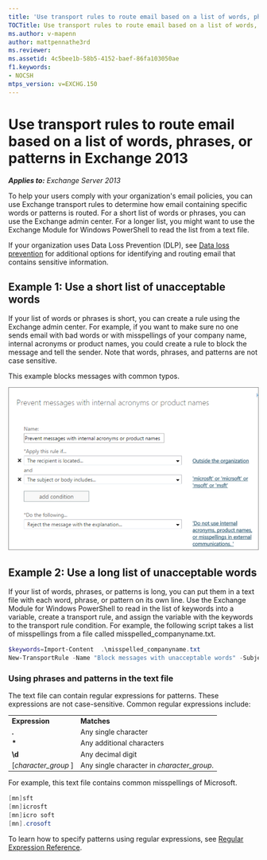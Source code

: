 ```yaml
---
title: 'Use transport rules to route email based on a list of words, phrases, or patterns: Exchange 2013 Help'
TOCTitle: Use transport rules to route email based on a list of words, phrases, or patterns
ms.author: v-mapenn
author: mattpennathe3rd
ms.reviewer: 
ms.assetid: 4c5bee1b-58b5-4152-baef-86fa103050ae
f1.keywords:
- NOCSH
mtps_version: v=EXCHG.150
---
```


# Use transport rules to route email based on a list of words, phrases, or patterns in Exchange 2013

_**Applies to:** Exchange Server 2013_

To help your users comply with your organization's email policies, you can use Exchange transport rules to determine how email containing specific words or patterns is routed. For a short list of words or phrases, you can use the Exchange admin center. For a longer list, you might want to use the Exchange Module for Windows PowerShell to read the list from a text file.

If your organization uses Data Loss Prevention (DLP), see [Data loss prevention](data-loss-prevention-exchange-2013-help.md) for additional options for identifying and routing email that contains sensitive information.

## Example 1: Use a short list of unacceptable words
<a name="shortlist"> </a>

If your list of words or phrases is short, you can create a rule using the Exchange admin center. For example, if you want to make sure no one sends email with bad words or with misspellings of your company name, internal acronyms or product names, you could create a rule to block the message and tell the sender. Note that words, phrases, and patterns are not case sensitive.

This example blocks messages with common typos.

![Rule showing blocking a message based on text patterns](images/a8489cbb-be59-4890-ae30-1431703eeb88.png)

## Example 2: Use a long list of unacceptable words
<a name="longlist"> </a>

If your list of words, phrases, or patterns is long, you can put them in a text file with each word, phrase, or pattern on its own line. Use the Exchange Module for Windows PowerShell to read in the list of keywords into a variable, create a transport rule, and assign the variable with the keywords to the transport rule condition. For example, the following script takes a list of misspellings from a file called misspelled_companyname.txt.

```powershell
$keywords=Import-Content  .\misspelled_companyname.txt
New-TransportRule -Name "Block messages with unacceptable words" -SubjectOrBodyContainsWords $keywords -SentToScope "NotInOrganization" -RejectMessageReasonText "Do not use internal acronyms, product names, or misspellings in external communications."

```

### Using phrases and patterns in the text file

The text file can contain regular expressions for patterns. These expressions are not case-sensitive. Common regular expressions include:

|||
|:-----|:-----|
|**Expression**|**Matches**|
|**.**|Any single character|
|**\***|Any additional characters|
|**\d**|Any decimal digit|
|[*character_group* ]|Any single character in *character_group*.|

For example, this text file contains common misspellings of Microsoft.

```powershell
[mn]sft
[mn]icrosft
[mn]icro soft
[mn].crosoft

```

To learn how to specify patterns using regular expressions, see [Regular Expression Reference](https://go.microsoft.com/fwlink/p/?LinkId=532394).
